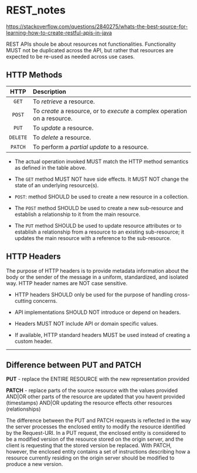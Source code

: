 # REST_notes
 

https://stackoverflow.com/questions/2840275/whats-the-best-source-for-learning-how-to-create-restful-apis-in-java

REST APIs shoule be about resources not functionalities. Functionality MUST not be duplicated across the API, but rather that resources are expected to be re-used as needed across use cases.

## HTTP Methods

| HTTP        	  | Description   |  
| :-------------: |:-------------|  
| `GET`           | To *retrieve* a resource. |  
| `POST`          | To *create* a resource, or to *execute* a complex operation on a resource.      |  
| `PUT`           | To *update* a resource.    |   
| `DELETE`        | To *delete* a resource.    |  
| `PATCH`         | To perform a *partial update* to a resource.      |  

 
- The actual operation invoked MUST match the HTTP method semantics as defined in the table above.

- The `GET` method MUST NOT have side effects. It MUST NOT change the state of an underlying resource(s).

- `POST`: method SHOULD be used to create a new resource in a collection.

- The `POST` method SHOULD be used to create a new sub-resource and establish a relationship to it from the main resource.

- The `PUT` method SHOULD be used to update resource attributes or to establish a relationship from a resource to an existing sub-resource; it updates the main resource with a reference to the sub-resource.

## HTTP Headers

The purpose of HTTP headers is to provide metadata information about the body or the sender of the message in a uniform, standardized, and isolated way. HTTP header names are NOT case sensitive.

- HTTP headers SHOULD only be used for the purpose of handling cross-cutting concerns.

- API implementations SHOULD NOT introduce or depend on headers.

- Headers MUST NOT include API or domain specific values.

- If available, HTTP standard headers MUST be used instead of creating a custom header.


---

## Difference between PUT and PATCH

**PUT** - replace the ENTIRE RESOURCE with the new representation provided

**PATCH** - replace parts of the source resource with the values provided AND|OR other parts of the resource are updated that you havent provided (timestamps) AND|OR updating the resource effects other resources (relationships)

The difference between the PUT and PATCH requests is reflected in the way the server processes the enclosed entity to modify the resource identified by the Request-URI. In a PUT request, the enclosed entity is considered to be a modified version of the resource stored on the origin server, and the client is requesting that the stored version be replaced. With PATCH, however, the enclosed entity contains a set of instructions describing how a resource currently residing on the origin server should be modified to produce a new version.











